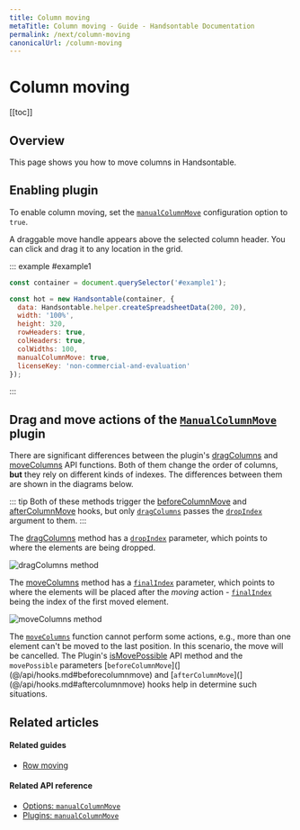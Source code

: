```yaml
---
title: Column moving
metaTitle: Column moving - Guide - Handsontable Documentation
permalink: /next/column-moving
canonicalUrl: /column-moving
---
```


# Column moving

[[toc]]

## Overview
This page shows you how to move columns in Handsontable.

## Enabling plugin

To enable column moving, set the [`manualColumnMove`](@/api/options.md#manualcolumnmove) configuration option to `true`.

A draggable move handle appears above the selected column header. You can click and drag it to any location in the grid.

::: example #example1
```js
const container = document.querySelector('#example1');

const hot = new Handsontable(container, {
  data: Handsontable.helper.createSpreadsheetData(200, 20),
  width: '100%',
  height: 320,
  rowHeaders: true,
  colHeaders: true,
  colWidths: 100,
  manualColumnMove: true,
  licenseKey: 'non-commercial-and-evaluation'
});
```
:::

## Drag and move actions of the [`ManualColumnMove`](@/api/manualcolumnmove.md) plugin

There are significant differences between the plugin's [dragColumns](@/api/manualColumnMove.md#dragcolumns) and [moveColumns](@/api/manualColumnMove.md#movecolumns) API functions. Both of them change the order of columns, **but** they rely on different kinds of indexes. The differences between them are shown in the diagrams below.

::: tip
Both of these methods trigger the [beforeColumnMove](@/api/hooks.md#beforecolumnmove) and [afterColumnMove](@/api/hooks.md#aftercolumnmove) hooks, but only [`dragColumns`](@/api/manualcolumnmove.md#dragcolumns) passes the [`dropIndex`](@/api/manualcolumnmove.md#dragcolumns) argument to them.
:::

The [dragColumns](@/api/manualColumnMove.md#dragcolumns) method has a [`dropIndex`](@/api/manualcolumnmove.md#dragcolumns) parameter, which points to where the elements are being dropped.

![dragColumns method](/docs/next/img/drag_action.svg)


The [moveColumns](@/api/manualColumnMove.md#movecolumns) method has a [`finalIndex`]([moveColumns](@/api/manualColumnMove.md#movecolumns)) parameter, which points to where the elements will be placed after the _moving_ action - [`finalIndex`]([moveColumns](@/api/manualColumnMove.md#movecolumns)) being the index of the first moved element.

![moveColumns method](/docs/next/img/move_action.svg)

The [`moveColumns`]([moveColumns](@/api/manualColumnMove.md#movecolumns)) function cannot perform some actions, e.g., more than one element can't be moved to the last position. In this scenario, the move will be cancelled. The Plugin's [isMovePossible](@/api/manualColumnMove.md#ismovepossible) API method and the `movePossible` parameters [`beforeColumnMove`](](@/api/hooks.md#beforecolumnmove) and [`afterColumnMove`](](@/api/hooks.md#aftercolumnmove) hooks help in determine such situations.

## Related articles

#### Related guides

- [Row moving](@/guides/rows/row-moving.md)


#### Related API reference
- [Options: `manualColumnMove`](@/api/options.md#manualcolumnmove)
- [Plugins: `manualColumnMove`](@/api/manualColumnMove.md)